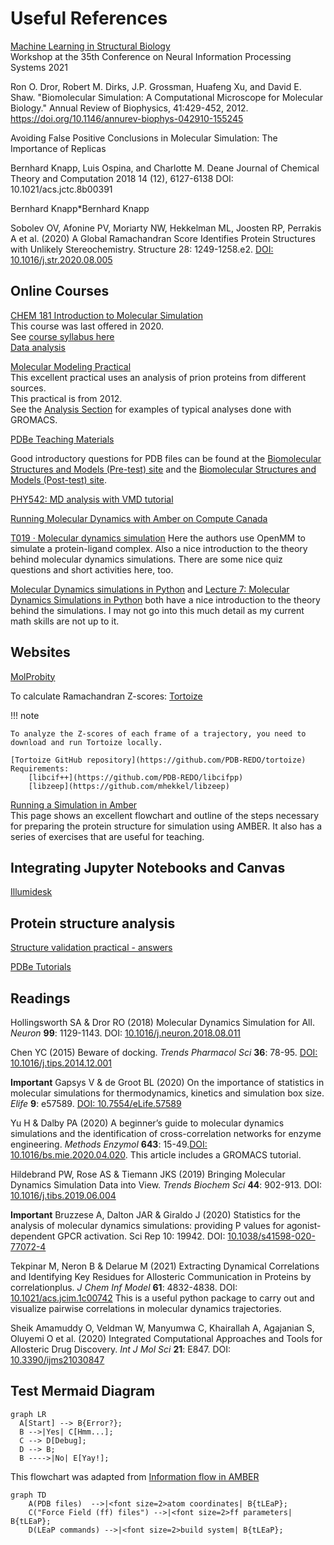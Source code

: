 # Useful References

[Machine Learning in Structural Biology](https://www.mlsb.io/#:~:text=Machine%20learning%20also%20shows%20great,learning%20with%20experimental%20structure%20determination.)  
Workshop at the 35th Conference on Neural Information Processing Systems 2021

Ron O. Dror, Robert M. Dirks, J.P. Grossman, Huafeng Xu, and David E. Shaw. "Biomolecular Simulation: A Computational Microscope for Molecular Biology." Annual Review of Biophysics, 41:429-452, 2012. https://doi.org/10.1146/annurev-biophys-042910-155245
 
Avoiding False Positive Conclusions in Molecular Simulation: The Importance of Replicas

Bernhard Knapp, Luis Ospina, and Charlotte M. Deane
Journal of Chemical Theory and Computation 2018 14 (12), 6127-6138
DOI: 10.1021/acs.jctc.8b00391

Bernhard Knapp*Bernhard Knapp

Sobolev OV, Afonine PV, Moriarty NW, Hekkelman ML, Joosten RP, Perrakis A et al. (2020) A Global Ramachandran Score Identifies Protein Structures with Unlikely Stereochemistry. Structure 28: 1249-1258.e2. [DOI: 10.1016/j.str.2020.08.005](https://doi.org/10.1016/j.str.2020.08.005)

## Online Courses

[CHEM 181 Introduction to Molecular Simulation](http://copresearch.pacific.edu/mmccallum/181/index.html)  
This course was last offered in 2020.  
See [course syllabus here](http://copresearch.pacific.edu/mmccallum/181/resources/New-Syllabus.pdf)  
[Data analysis](http://copresearch.pacific.edu/mmccallum/181/styled-6/styled-23/index.html)  

[Molecular Modeling Practical](http://md.chem.rug.nl/~mdcourse/molmod2012/index.html)  
This excellent practical uses an analysis of prion proteins from different sources.  
This practical is from 2012.  
See the [Analysis Section](http://md.chem.rug.nl/~mdcourse/molmod2012/analysis.html) for examples of typical analyses done with GROMACS.  

[PDBe Teaching Materials](https://www.ebi.ac.uk/pdbe/training/teaching-materials)  

Good introductory questions for PDB files can be found at the [Biomolecular Structures and Models (Pre-test) site](https://pdb101.rcsb.org/teach/tests/biomolecular-structures-and-models-pre-test) and the [Biomolecular Structures and Models (Post-test) site](https://pdb101.rcsb.org/teach/tests/biomolecular-structures-and-models-post-test).  

[PHY542: MD analysis with VMD tutorial](https://becksteinlab.physics.asu.edu/pages/courses/2017/PHY542/practicals/md/dynamics/rmsd_fitting.html)

[Running Molecular Dynamics with Amber on Compute Canada](https://computecanada.github.io/molmodsim-amber-md-lesson/aio/index.html)

[T019 · Molecular dynamics simulation](https://colab.research.google.com/github/volkamerlab/teachopencadd/blob/1bd7cb0c9f6379aebc0c1a0b1c7413685910cffa/teachopencadd/talktorials/019_md_simulation/talktorial.ipynb) Here the authors use OpenMM to simulate a protein-ligand complex. Also a nice introduction to the theory behind molecular dynamics simulations. There are some nice quiz questions and short activities here, too.

[Molecular Dynamics simulations in Python](https://klyshko.github.io/teaching/2019-03-01-teaching) and [Lecture 7: Molecular Dynamics Simulations in Python](https://github.com/klyshko/md_python/blob/master/Lecture.ipynb) both have a nice introduction to the theory behind the simulations. I may not go into this much detail as my current math skills are not up to it.

## Websites

[MolProbity](http://molprobity.biochem.duke.edu/index.php?MolProbSID=1mivhrsmc6ajmk6g8a9i6gskl1&eventID=36)  

To calculate Ramachandran Z-scores: [Tortoize](https://pdb-redo.eu/tortoize)  

!!! note

    To analyze the Z-scores of each frame of a trajectory, you need to download and run Tortoize locally. 

    [Tortoize GitHub repository](https://github.com/PDB-REDO/tortoize)  
    Requirements:
        [libcif++](https://github.com/PDB-REDO/libcifpp)  
        [libzeep](https://github.com/mhekkel/libzeep)

[Running a Simulation in Amber](https://computecanada.github.io/molmodsim-amber-md-lesson/aio/index.html)  
This page shows an excellent flowchart and outline of the steps necessary for preparing the protein structure for simulation using AMBER. It also has a series of exercises that are useful for teaching.

## Integrating Jupyter Notebooks and Canvas

[Illumidesk](https://www.illumidesk.com/)

## Protein structure analysis

[Structure validation practical - answers](https://www.ebi.ac.uk/pdbe/modval-answers)

[PDBe Tutorials](https://www.ebi.ac.uk/pdbe/training/tutorials)  

## Readings

Hollingsworth SA & Dror RO (2018) Molecular Dynamics Simulation for All. *Neuron* **99**: 1129-1143. DOI: [10.1016/j.neuron.2018.08.011](https://doi.org/10.1016/j.neuron.2018.08.011)

Chen YC (2015) Beware of docking. *Trends Pharmacol Sci* **36**: 78-95. [DOI: 10.1016/j.tips.2014.12.001](https://doi.org/10.1016/j.tips.2014.12.001)

**Important** Gapsys V & de Groot BL (2020) On the importance of statistics in molecular simulations for thermodynamics, kinetics and simulation box size. *Elife* **9**: e57589. [DOI: 10.7554/eLife.57589](https://doi.org/10.7554/eLife.57589)

Yu H & Dalby PA (2020) A beginner’s guide to molecular dynamics simulations and the identification of cross-correlation networks for enzyme engineering. *Methods Enzymol* **643**: 15-49.[DOI: 10.1016/bs.mie.2020.04.020](https://doi.org/10.1016/bs.mie.2020.04.020). This article includes a GROMACS tutorial.

Hildebrand PW, Rose AS & Tiemann JKS (2019) Bringing Molecular Dynamics Simulation Data into View. *Trends Biochem Sci* **44**: 902-913. DOI: [10.1016/j.tibs.2019.06.004](https://doi.org/10.1016/j.tibs.2019.06.004)

**Important** Bruzzese A, Dalton JAR & Giraldo J (2020) Statistics for the analysis of molecular dynamics simulations: providing P values for agonist-dependent GPCR activation. Sci Rep 10: 19942. DOI: [10.1038/s41598-020-77072-4](https://doi.org/10.1038/s41598-020-77072-4)

Tekpinar M, Neron B & Delarue M (2021) Extracting Dynamical Correlations and Identifying Key Residues for Allosteric Communication in Proteins by correlationplus. *J Chem Inf Model* **61**: 4832-4838. DOI: [10.1021/acs.jcim.1c00742](https://doi.org/10.1021/acs.jcim.1c00742) This is a useful python package to carry out and visualize pairwise correlations in molecular dynamics trajectories.

Sheik Amamuddy O, Veldman W, Manyumwa C, Khairallah A, Agajanian S, Oluyemi O et al. (2020) Integrated Computational Approaches and Tools for Allosteric Drug Discovery. *Int J Mol Sci* **21**: E847. DOI: [10.3390/ijms21030847](https://doi.org/10.3390/ijms21030847)

## Test Mermaid Diagram

``` mermaid
graph LR
  A[Start] --> B{Error?};
  B -->|Yes| C[Hmm...];
  C --> D[Debug];
  D --> B;
  B ---->|No| E[Yay!];
```

This flowchart was adapted from [Information flow in AMBER](https://computecanada.github.io/molmodsim-amber-md-lesson/aio/index.html)

``` mermaid
graph TD
    A(PDB files)  -->|<font size=2>atom coordinates| B{tLEaP};
    C("Force Field (ff) files") -->|<font size=2>ff parameters| B{tLEaP};
    D(LEaP commands) -->|<font size=2>build system| B{tLEaP};



```
